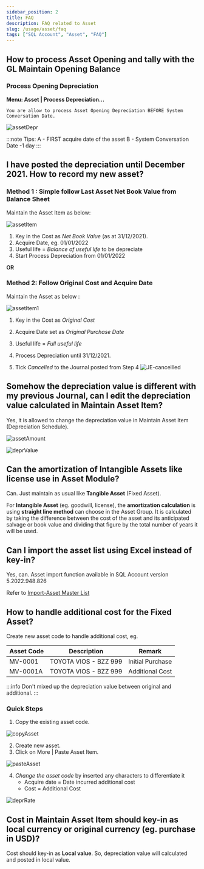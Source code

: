 ```yaml
---
sidebar_position: 2
title: FAQ
description: FAQ related to Asset
slug: /usage/asset/faq
tags: ["SQL Account", "Asset", "FAQ"]
---
```


## How to process Asset Opening and tally with the GL Maintain Opening Balance

### Process Opening Depreciation 

__Menu: Asset | Process Depreciation...__

    You are allow to process Asset Opening Depreciation BEFORE System Conversation Date.

![assetDepr](../../../static/img/usage/asset/assetFaq/assetDepr.jpg)

:::note Tips:
A - FIRST acquire date of the asset
B - System Conversation Date -1 day
:::

## I have posted the depreciation until December 2021. How to record my new asset?

### Method 1 : Simple follow Last Asset Net Book Value from Balance Sheet

Maintain the Asset Item as below:

![assetItem](../../../static/img/usage/asset/assetFaq/assetItem.jpg)

1. Key in the Cost as *Net Book Value* (as at 31/12/2021).
2. Acquire Date, eg. 01/01/2022
3. Useful life = *Balance of useful life* to be depreciate
4. Start Process Depreciation from 01/01/2022

__OR__

### Method 2: Follow Original Cost and Acquire Date

Maintain the Asset as below :

![assetItem1](../../../static/img/usage/asset/assetFaq/assetItem1.jpg)

1. Key in the Cost as *Original Cost*
2. Acquire Date set as *Original Purchase Date*
3. Useful life = *Full useful life*
4. Process Depreciation until 31/12/2021.

5. Tick *Cancelled* to the Journal posted from Step 4
![JE-cancellled](../../../static/img/usage/asset/assetFaq/JE-cancellled.jpg)

## Somehow the depreciation value is different with my previous Journal, can I edit the depreciation value calculated in Maintain Asset Item?

Yes, it is allowed to change the depreciation value in Maintain Asset Item (Depreciation Schedule).

![assetAmount](../../../static/img/usage/asset/assetFaq/assetAmount.jpg)

![deprValue](../../../static/img/usage/asset/assetFaq/deprValue.jpg)

## Can the amortization of Intangible Assets like license use in Asset Module?

Can. Just maintain as usual like __Tangible Asset__ (Fixed Asset).

For __Intangible Asset__ (eg. goodwill, license), the __amortization calculation__ is using __straight line method__ can choose in the Asset Group. It is calculated by taking the difference between the cost of the asset and its anticipated salvage or book value and dividing that figure by the total number of years it will be used.

## Can I import the asset list using Excel instead of key-in?

Yes, can. Asset import function available in SQL Account version 5.2022.948.826

Refer to [Import-Asset Master List](../../usage/asset/guide#importing-asset-master-list)

## How to handle additional cost for the Fixed Asset?

Create new asset code to handle additional cost, eg.

| __Asset Code__ | __Description__            | __Remark__          |
|----------------|-----------------------------|---------------------|
| MV-0001        | TOYOTA VIOS - BZZ 999       | Initial Purchase    |
| MV-0001A       | TOYOTA VIOS - BZZ 999       | Additional Cost     |

:::info
    Don't mixed up the depreciation value between original and additional.
:::

### Quick Steps

1. Copy the existing asset code.

![copyAsset](../../../static/img/usage/asset/assetFaq/copyAsset.jpg)

2. Create new asset.
3. Click on More | Paste Asset Item.

![pasteAsset](../../../static/img/usage/asset/assetFaq/pasteAsset.jpg)

4. *Change the asset code* by inserted any characters to differentiate it
    - Acquire date = Date incurred additional cost
    - Cost = Additional Cost

![deprRate](../../../static/img/usage/asset/assetFaq/deprRate.jpg)

## Cost in Maintain Asset Item should key-in as local currency or original currency (eg. purchase in USD)?

Cost should key-in as __Local value__. So, depreciation value will calculated and posted in local value.
